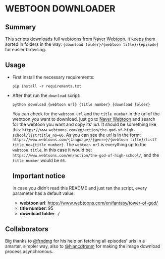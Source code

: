 # WEBTOON DOWNLOADER

## Summary

This scripts downloads full webtoons from [Naver Webtoon](https://www.webtoons.com). It keeps them sorted in folders in the way: `{download folder}/{webtoon title}/{episode}` for easier browsing.

## Usage

- First install the necessary requirements:
  ```
  pip install -r requirements.txt
  ```
- After that run the `download` script:

  ```
  python download {webtoon url} {title number} {download folder}
  ```

  You can check for the `webtoon url` and the `title number` in the url of the webtoon you want to download, just go to [Naver Webtoon](https://www.webtoons.com) and search for the webtoon you want and copy its' _url_. It should be something like this: `https://www.webtoons.com/en/action/the-god-of-high-school/list?title_no=66`. As you can see the _url_ is in the form: `https://www.webtoons.com/{language}/{genre}/{webtoon title}/list?title_no={title number}`. The `webtoon url` is everything up to the `webtoon title`, in this case it would be: `https://www.webtoons.com/en/action/the-god-of-high-school/`, and the `title number` would be `66`.

  ## Important notice

  In case you didn't read this README and just ran the script, every parameter has a default value:

  - **webtoon url**: https://www.webtoons.com/en/fantasy/tower-of-god/
  - **title number**: 95
  - **download folder**: ./

## Collaborators

Big thanks to [@frndmg](https://github.com/frndmg) for his help on fetching all episodes' urls in a smarter, simpler way, also to [@hiancdtrsnm](https://github.com/hiancdtrsnm) for making the image download process asynchronous.
